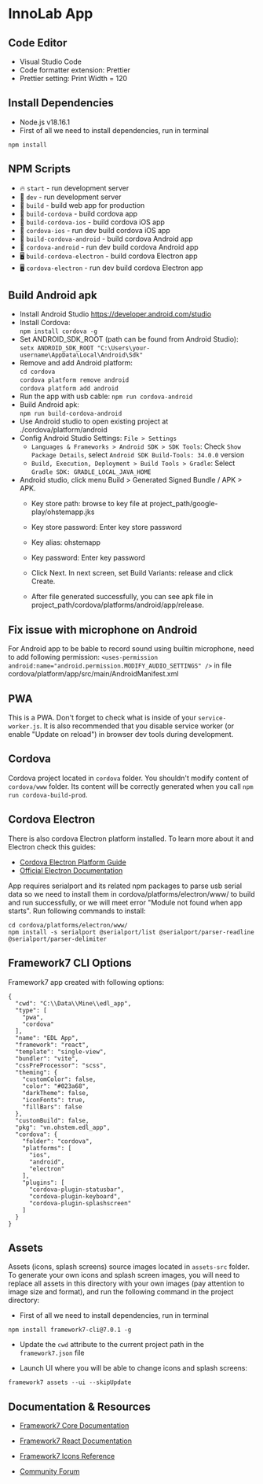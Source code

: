 # InnoLab App


## Code Editor
* Visual Studio Code
* Code formatter extension: Prettier
* Prettier setting: Print Width = 120

## Install Dependencies
* Node.js v18.16.1
* First of all we need to install dependencies, run in terminal
```
npm install
```

## NPM Scripts

* 🔥 `start` - run development server
* 🔧 `dev` - run development server
* 🔧 `build` - build web app for production
* 📱 `build-cordova` - build cordova app
* 📱 `build-cordova-ios` - build cordova iOS app
* 📱 `cordova-ios` - run dev build cordova iOS app
* 📱 `build-cordova-android` - build cordova Android app
* 📱 `cordova-android` - run dev build cordova Android app
* 🖥 `build-cordova-electron` - build cordova Electron app
* 🖥 `cordova-electron` - run dev build cordova Electron app

## Build Android apk 
* Install Android Studio https://developer.android.com/studio
* Install Cordova:  
`npm install cordova -g`
* Set ANDROID_SDK_ROOT (path can be found from Android Studio):  
`setx ANDROID_SDK_ROOT "C:\Users\your-username\AppData\Local\Android\Sdk"`
* Remove and add Android platform:  
  `cd cordova`  
  `cordova platform remove android`  
  `cordova platform add android`  
* Run the app with usb cable: `npm run cordova-android`
* Build Android apk:  
`npm run build-cordova-android`
* Use Android studio to open existing project at ./cordova/platform/android
* Config Android Studio Settings: `File > Settings`
    * `Languages & Frameworks > Android SDK > SDK Tools`: Check `Show Package Details`, select `Android SDK Build-Tools: 34.0.0` version
    * `Build, Execution, Deployment > Build Tools > Gradle`: Select `Gradle SDK: GRADLE_LOCAL_JAVA_HOME`
* Android studio, click menu Build > Generated Signed Bundle / APK > APK.
    * Key store path: browse to key file at project_path/google-play/ohstemapp.jks
    * Key store password: Enter key store password
    * Key alias: ohstemapp
    * Key password: Enter key password

    * Click Next. In next screen, set Build Variants: release and click Create.

    * After file generated successfully, you can see apk file in project_path/cordova/platforms/android/app/release.

## Fix issue with microphone on Android
For Android app to be bable to record sound using builtin microphone, need to add following permission:
`<uses-permission android:name="android.permission.MODIFY_AUDIO_SETTINGS" />`
in file cordova/platform/app/src/main/AndroidManifest.xml

## PWA

This is a PWA. Don't forget to check what is inside of your `service-worker.js`. It is also recommended that you disable service worker (or enable "Update on reload") in browser dev tools during development.

## Cordova

Cordova project located in `cordova` folder. You shouldn't modify content of `cordova/www` folder. Its content will be correctly generated when you call `npm run cordova-build-prod`.

## Cordova Electron

There is also cordova Electron platform installed. To learn more about it and Electron check this guides:

* [Cordova Electron Platform Guide](https://cordova.apache.org/docs/en/latest/guide/platforms/electron/index.html)
* [Official Electron Documentation](https://electronjs.org/docs)

App requires serialport and its related npm packages to parse usb serial data so we need to install them in cordova/platforms/electron/www/ to build and run successfully, or we will meet error "Module not found when app starts". Run following commands to install:

`cd cordova/platforms/electron/www/`  
`npm install -s serialport @serialport/list @serialport/parser-readline @serialport/parser-delimiter`

## Framework7 CLI Options

Framework7 app created with following options:

```
{
  "cwd": "C:\\Data\\Mine\\edl_app",
  "type": [
    "pwa",
    "cordova"
  ],
  "name": "EDL App",
  "framework": "react",
  "template": "single-view",
  "bundler": "vite",
  "cssPreProcessor": "scss",
  "theming": {
    "customColor": false,
    "color": "#023a68",
    "darkTheme": false,
    "iconFonts": true,
    "fillBars": false
  },
  "customBuild": false,
  "pkg": "vn.ohstem.edl_app",
  "cordova": {
    "folder": "cordova",
    "platforms": [
      "ios",
      "android",
      "electron"
    ],
    "plugins": [
      "cordova-plugin-statusbar",
      "cordova-plugin-keyboard",
      "cordova-plugin-splashscreen"
    ]
  }
}
```

## Assets

Assets (icons, splash screens) source images located in `assets-src` folder. To generate your own icons and splash screen images, you will need to replace all assets in this directory with your own images (pay attention to image size and format), and run the following command in the project directory:

* First of all we need to install dependencies, run in terminal
```
npm install framework7-cli@7.0.1 -g
```
* Update the `cwd` attribute to the current project path in the `framework7.json` file

* Launch UI where you will be able to change icons and splash screens:

```
framework7 assets --ui --skipUpdate
```

## Documentation & Resources

* [Framework7 Core Documentation](https://framework7.io/docs/)

* [Framework7 React Documentation](https://framework7.io/react/)

* [Framework7 Icons Reference](https://framework7.io/icons/)
* [Community Forum](https://forum.framework7.io)
